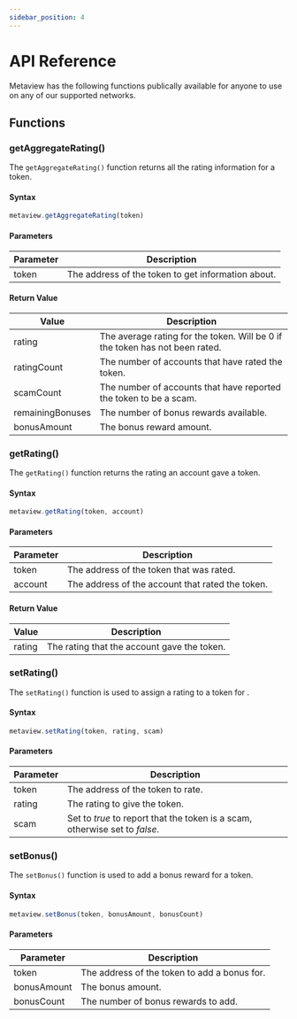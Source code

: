 ```yaml
---
sidebar_position: 4
---
```


# API Reference

Metaview has the following functions publically available for anyone to use on any of our supported networks.

## Functions

### getAggregateRating()
The `getAggregateRating()` function returns all the rating information for a token.

#### Syntax
```js
metaview.getAggregateRating(token)
```

#### Parameters
|Parameter|Description|
|---------|-----------|
|token    |The address of the token to get information about.|

#### Return Value
|Value|Description|
|-----|-----------|
|rating           |The average rating for the token. Will be 0 if the token has not been rated.|
|ratingCount      |The number of accounts that have rated the token.|
|scamCount        |The number of accounts that have reported the token to be a scam.|
|remainingBonuses |The number of bonus rewards available.|
|bonusAmount      |The bonus reward amount.|

### getRating()
The `getRating()` function returns the rating an account gave a token.

#### Syntax
```js
metaview.getRating(token, account)
```

#### Parameters
|Parameter|Description|
|---------|-----------|
|token    |The address of the token that was rated.|
|account  |The address of the account that rated the token.|

#### Return Value
|Value|Description|
|-------|---------|
|rating |The rating that the account gave the token.|

### setRating()
The `setRating()` function is used to assign a rating to a token for .

#### Syntax
```js
metaview.setRating(token, rating, scam)
```

#### Parameters
|Parameter|Description|
|---------|-----------|
|token    |The address of the token to rate.|
|rating   |The rating to give the token.|
|scam     |Set to *true* to report that the token is a scam, otherwise set to *false*.|

### setBonus()
The `setBonus()` function is used to add a bonus reward for a token.

#### Syntax
```js
metaview.setBonus(token, bonusAmount, bonusCount)
```

#### Parameters
|Parameter|Description|
|---------|-----------|
|token       |The address of the token to add a bonus for.|
|bonusAmount |The bonus amount.|
|bonusCount  |The number of bonus rewards to add.|
